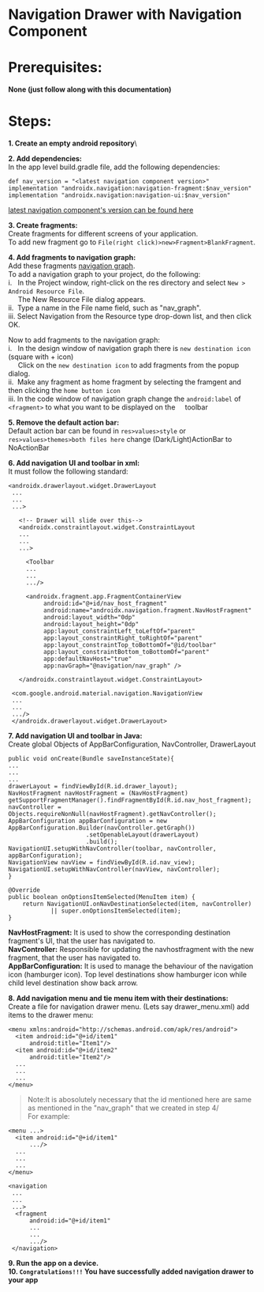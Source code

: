 # Navigation Drawer with Navigation Component

# Prerequisites: 
**None (just follow along with this documentation)**

# Steps:
**1. Create an empty android repository**\

**2. Add dependencies:**\
  In the app level build.gradle file, add the following dependencies:
  ```
  def nav_version = "<latest navigation component version>"
  implementation "androidx.navigation:navigation-fragment:$nav_version"
  implementation "androidx.navigation:navigation-ui:$nav_version"
  ```
  [latest navigation component's version can be found here](https://developer.android.com/jetpack/androidx/releases/navigation)
 
**3. Create fragments:**\
  Create fragments for different screens of your application.\
  To add new fragment go to `File(right click)>new>Fragment>BlankFragment`.
  
**4. Add fragments to navigation graph:**\
  Add these fragments [navigation graph](https://developer.android.com/jetpack/androidx/releases/navigation).\
  To add a navigation graph to your project, do the following:\
  i. &nbsp;&nbsp;In the Project window, right-click on the res directory and select `New > Android Resource File`. \
       &nbsp;&nbsp;&nbsp;&nbsp;&nbsp;The New Resource File dialog appears.\
  ii. &nbsp;Type a name in the File name field, such as "nav_graph".\
  iii. Select Navigation from the Resource type drop-down list, and then click OK.
  
  Now to add fragments to the navigation graph:\
  i. &nbsp;&nbsp;In the design window of navigation graph there is `new destination icon` (square with + icon)\
  &nbsp;&nbsp;&nbsp;&nbsp;&nbsp;Click on the `new destination icon` to add fragments from the popup dialog.\
  ii. &nbsp;Make any fragment as home fragment by selecting the framgent and then clicking the `home button icon`\
  iii. In the code window of navigation graph change the `android:label` of `<fragment>` to what you want to be displayed on the 
  &nbsp;&nbsp;&nbsp;&nbsp;toolbar
  
**5. Remove the default action bar:**\
  Default action bar can be found in `res>values>style` or `res>values>themes>both files here` change (Dark/Light)ActionBar to NoActionBar
  
**6. Add navigation UI and toolbar in xml:**\
  It must follow the following standard:
  ```
  <androidx.drawerlayout.widget.DrawerLayout
   ...
   ...
   ...>
   
     <!-- Drawer will slide over this-->
     <androidx.constraintlayout.widget.ConstraintLayout
     ...
     ...
     ...>

       <Toolbar
       ...
       ...
       .../>
       
       <androidx.fragment.app.FragmentContainerView
            android:id="@+id/nav_host_fragment"
            android:name="androidx.navigation.fragment.NavHostFragment"
            android:layout_width="0dp"
            android:layout_height="0dp"
            app:layout_constraintLeft_toLeftOf="parent"
            app:layout_constraintRight_toRightOf="parent"
            app:layout_constraintTop_toBottomOf="@id/toolbar"
            app:layout_constraintBottom_toBottomOf="parent"
            app:defaultNavHost="true"
            app:navGraph="@navigation/nav_graph" />

     </androidx.constraintlayout.widget.ConstraintLayout>

   <com.google.android.material.navigation.NavigationView
   ...
   ...
   .../>
   </androidx.drawerlayout.widget.DrawerLayout>
  ```
  
**7. Add navigation UI and toolbar in Java:**\
  Create global Objects of AppBarConfiguration, NavController, DrawerLayout
  ```
  public void onCreate(Bundle saveInstanceState){
  ...
  ...
  ...
  drawerLayout = findViewById(R.id.drawer_layout);
  NavHostFragment navHostFragment = (NavHostFragment) getSupportFragmentManager().findFragmentById(R.id.nav_host_fragment);
  navController = Objects.requireNonNull(navHostFragment).getNavController();
  AppBarConfiguration appBarConfiguration = new AppBarConfiguration.Builder(navController.getGraph())
                        .setOpenableLayout(drawerLayout)
                        .build();
  NavigationUI.setupWithNavController(toolbar, navController, appBarConfiguration);
  NavigationView navView = findViewById(R.id.nav_view);
  NavigationUI.setupWithNavController(navView, navController);
  }

  @Override
  public boolean onOptionsItemSelected(MenuItem item) {
      return NavigationUI.onNavDestinationSelected(item, navController)
              || super.onOptionsItemSelected(item);
  }
  ```
  
  **NavHostFragment:** It is used to show the corresponding destination fragment's UI, that the user has navigated to.\
  **NavController:** Responsible for updating the navhostfragment with the new fragment, that the user has navigated to.\
  **AppBarConfiguration:** It is used to manage the behaviour of the navigation icon (hamburger icon). Top level destinations show hamburger icon while child level destination show back arrow.

**8. Add navigation menu and tie menu item with their destinations:**\
  Create a file for navigation drawer menu. (Lets say drawer_menu.xml)
  add items to the drawer menu:
  ```
  <menu xmlns:android="http://schemas.android.com/apk/res/android">
    <item android:id="@+id/item1"
        android:title="Item1"/>
    <item android:id="@+id/item2"
        android:title="Item2"/>
    ...
    ...
    ...
  </menu>
  ```
  >Note:It is abosolutely necessary that the id mentioned here are same as mentioned in the "nav_graph" that we created in step 4/\
  For example:
  ```
  <menu ...>
    <item android:id="@+id/item1"
        .../>
    ...
    ...
    ...
  </menu>
  ```
  ```
  <navigation
   ...
   ...
   ...>
    <fragment
        android:id="@+id/item1"
        ...
        ...
        .../>    
   </navigation>
  ```

**9. Run the app on a device.**\
**10. `Congratulations!!!` You have successfully added navigation drawer to your app**
